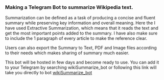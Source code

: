 ### Making a Telegram Bot to summarize Wikipedia text.

Summarization can be defined as a task of producing a concise and fluent summary while preserving key information and overall meaning. Here the I have used Extractive Summarization, which means that it reads the text and get the most important points added to the summary.
I have also make sure to include the 1 paragraph of every article to make the reference clear.

Users can also export the Summary to Text, PDF and Image files according to their needs which makes sharing of summary much easier.

This bot will be hosted in few days and become ready to use. You can add it to your Telegram by searching wikiSummarize_bot or following this link will take you directly to bot [wikiSummarize_bot](http://t.me/wikiSummarize_bot)
